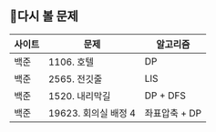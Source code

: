 ## :repeat:다시 볼 문제

| 사이트 | 문제                 | 알고리즘      |
| ------ | -------------------- | ------------- |
| 백준   | 1106. 호텔           | DP            |
| 백준   | 2565. 전깃줄         | LIS           |
| 백준   | 1520. 내리막길       | DP + DFS      |
| 백준   | 19623. 회의실 배정 4 | 좌표압축 + DP |

